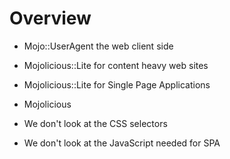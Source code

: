 # Overview

* Mojo::UserAgent the web client side
* Mojolicious::Lite for content heavy web sites
* Mojolicious::Lite for Single Page Applications
* Mojolicious


* We don't look at the CSS selectors
* We don't look at the JavaScript needed for SPA



